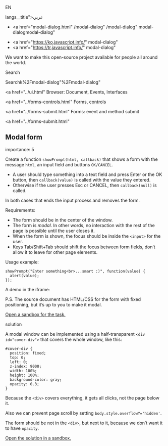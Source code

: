 EN

langs\_\_title">عربي</span></a>

- <a href="modal-dialog.html"
  /modal-dialog"
  /modal-dialog"
  modal-dialogmodal-dialog"

<!-- -->

- <a href="https://ko.javascript.info/"
  modal-dialog"
- <a href="https://tr.javascript.info/"
  modal-dialog"

We want to make this open-source project available for people all around the world.

Search

Searchk%2Fmodal-dialog"%2Fmodal-dialog" </a>

<a href="../ui.html" Browser: Document, Events, Interfaces</span></a>

<a href="../forms-controls.html" Forms, controls</span></a>

<a href="../forms-submit.html" Forms: event and method submit</span></a>

<a href="../forms-submit.html"

## Modal form

<span class="task__importance" title="How important is the task, from 1 to 5">importance: 5</span>

Create a function `showPrompt(html, callback)` that shows a form with the message `html`, an input field and buttons `OK/CANCEL`.

- A user should type something into a text field and press Enter or the OK button, then `callback(value)` is called with the value they entered.
- Otherwise if the user presses Esc or CANCEL, then `callback(null)` is called.

In both cases that ends the input process and removes the form.

Requirements:

- The form should be in the center of the window.
- The form is _modal_. In other words, no interaction with the rest of the page is possible until the user closes it.
- When the form is shown, the focus should be inside the `<input>` for the user.
- Keys Tab/Shift<span class="shortcut__plus">+</span>Tab should shift the focus between form fields, don’t allow it to leave for other page elements.

Usage example:

    showPrompt("Enter something<br>...smart :)", function(value) {
      alert(value);
    });

A demo in the iframe:

P.S. The source document has HTML/CSS for the form with fixed positioning, but it’s up to you to make it modal.

[Open a sandbox for the task.](https://plnkr.co/edit/uZtz29nBZSMuAixB?p=preview)

solution

A modal window can be implemented using a half-transparent `<div id="cover-div">` that covers the whole window, like this:

    #cover-div {
      position: fixed;
      top: 0;
      left: 0;
      z-index: 9000;
      width: 100%;
      height: 100%;
      background-color: gray;
      opacity: 0.3;
    }

Because the `<div>` covers everything, it gets all clicks, not the page below it.

Also we can prevent page scroll by setting `body.style.overflowY='hidden'`.

The form should be not in the `<div>`, but next to it, because we don’t want it to have `opacity`.

[Open the solution in a sandbox.](https://plnkr.co/edit/RYj0BZzi9FSEyTy0?p=preview)
